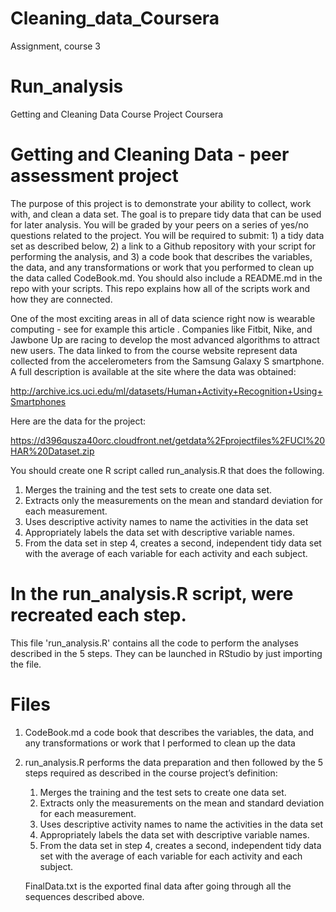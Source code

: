 # Cleaning_data_Coursera
Assignment, course 3

# Run_analysis
Getting and Cleaning Data Course Project Coursera

# Getting and Cleaning Data - peer assessment project

The purpose of this project is to demonstrate your ability to collect, work with, and clean a data set. The goal is to prepare tidy data that can be used for later analysis. You will be graded by your peers on a series of yes/no questions related to the project. You will be required to submit: 1) a tidy data set as described below, 2) a link to a Github repository with your script for performing the analysis, and 3) a code book that describes the variables, the data, and any transformations or work that you performed to clean up the data called CodeBook.md. You should also include a README.md in the repo with your scripts. This repo explains how all of the scripts work and how they are connected.

One of the most exciting areas in all of data science right now is wearable computing - see for example this article . Companies like Fitbit, Nike, and Jawbone Up are racing to develop the most advanced algorithms to attract new users. The data linked to from the course website represent data collected from the accelerometers from the Samsung Galaxy S smartphone. A full description is available at the site where the data was obtained:

http://archive.ics.uci.edu/ml/datasets/Human+Activity+Recognition+Using+Smartphones

Here are the data for the project:

https://d396qusza40orc.cloudfront.net/getdata%2Fprojectfiles%2FUCI%20HAR%20Dataset.zip


You should create one R script called run_analysis.R that does the following.

1. Merges the training and the test sets to create one data set.
2. Extracts only the measurements on the mean and standard deviation for each measurement.
3. Uses descriptive activity names to name the activities in the data set
4. Appropriately labels the data set with descriptive variable names.
5. From the data set in step 4, creates a second, independent tidy data set with the average of each variable for each activity and each subject.

# In the run_analysis.R script,  were recreated  each step.

This file 'run_analysis.R' contains all the code to perform the analyses described in the 5 steps. They can be launched in RStudio by just importing the file.

# Files

 1. CodeBook.md a code book that describes the variables, the data, and any transformations or work that I performed 
    to clean up the data
 2. run_analysis.R performs the data preparation and then followed by the 5 steps required as described in the course 
    project’s definition:
       1.  Merges the training and the test sets to create one data set.
       2. Extracts only the measurements on the mean and standard deviation for each measurement.
       3. Uses descriptive activity names to name the activities in the data set
       4. Appropriately labels the data set with descriptive variable names.
       5. From the data set in step 4, creates a second, independent tidy data set with the average of each variable 
          for each activity and each subject.

    FinalData.txt is the exported final data after going through all the sequences described above.